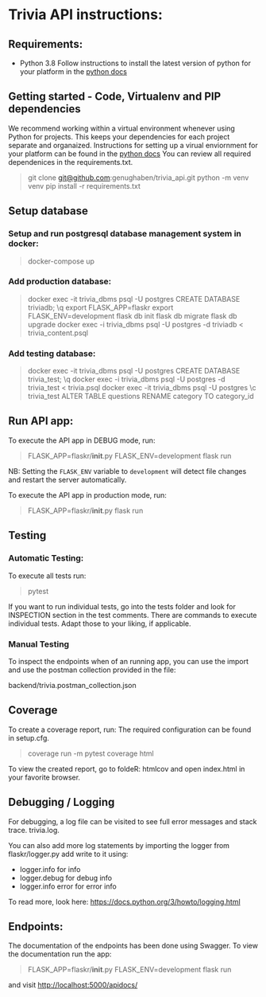 # Trivia API instructions:

## Requirements:
* Python 3.8 Follow instructions to install the latest version of python for your platform in the [python docs](https://docs.python.org/3/using/unix.html#getting-and-installing-the-latest-version-of-python)

## Getting started - Code, Virtualenv and PIP dependencies

We recommend working within a virtual environment whenever using Python for projects. This keeps your dependencies for each project separate and organaized. Instructions for setting up a virual enviornment for your platform can be found in the [python docs](https://packaging.python.org/guides/installing-using-pip-and-virtual-environments/)
You can review all required dependenices in the requirements.txt.

> git clone git@github.com:genughaben/trivia_api.git
> python -m venv venv
> pip install -r requirements.txt

## Setup database

### Setup and run postgresql database management system in docker:

> docker-compose up

### Add production database:

> docker exec -it trivia_dbms psql -U postgres
> CREATE DATABASE triviadb;
> \q
> export FLASK_APP=flaskr
> export FLASK_ENV=development
> flask db init
> flask db migrate
> flask db upgrade
> docker exec -i trivia_dbms psql -U postgres -d triviadb < trivia_content.psql

### Add testing database:

> docker exec -it trivia_dbms psql -U postgres
> CREATE DATABASE trivia_test;
> \q
> docker exec -i trivia_dbms psql -U postgres -d trivia_test < trivia.psql
> docker exec -it trivia_dbms psql -U postgres
> \c trivia_test
> ALTER TABLE questions RENAME category TO category_id


## Run API app:

To execute the API app in DEBUG mode, run:

> FLASK_APP=flaskr/__init__.py FLASK_ENV=development flask run

NB: Setting the `FLASK_ENV` variable to `development` will detect file changes and restart the server automatically.

To execute the API app in production mode, run:

> FLASK_APP=flaskr/__init__.py flask run

## Testing

### Automatic Testing:

To execute all tests run:

> pytest

If you want to run individual tests, go into the tests folder and look for INSPECTION section in the test comments.
There are commands to execute individual tests. Adapt those to your liking, if applicable.

### Manual Testing

To inspect the endpoints when of an running app, you can use the import and use the postman collection provided in the file:

backend/trivia.postman_collection.json

## Coverage

To create a coverage report, run:
The required configuration can be found in setup.cfg.

> coverage run -m pytest
> coverage html

To view the created report, go to foldeR: htmlcov and open index.html in your favorite browser.

## Debugging / Logging

For debugging, a log file can be visited to see full error messages and stack trace.
trivia.log.

You can also add more log statements by importing the logger from flaskr/logger.py add write to it using:
* logger.info for info
* logger.debug for debug info
* logger.info error for error info

To read more, look here: https://docs.python.org/3/howto/logging.html

## Endpoints:

The documentation of the endpoints has been done using Swagger.
To view the documentation run the app:

> FLASK_APP=flaskr/__init__.py FLASK_ENV=development flask run

and visit [http://localhost:5000/apidocs/](http://localhost:5000/apidocs/)